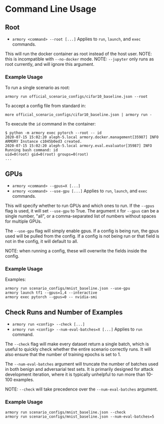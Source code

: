 # Command Line Usage

## Root
* `armory <command> --root [...]`
Applies to `run`, `launch`, and `exec` commands.

This will run the docker container as root instead of the host user.
NOTE: this is incompatible with `--no-docker` mode.
NOTE: `--jupyter` only runs as root currently, and will ignore this argument.

### Example Usage

To run a single scenario as root:
```
armory run official_scenario_configs/cifar10_baseline.json --root
```

To accept a config file from standard in:
```
more official_scenario_configs/cifar10_baseline.json | armory run -
```

To execute the `id` command in the container:
```
$ python -m armory exec pytorch --root -- id
2020-07-15 15:02:20 aleph-5.local armory.docker.management[35987] INFO ARMORY Instance c1045b0ed3 created.
2020-07-15 15:02:20 aleph-5.local armory.eval.evaluator[35987] INFO Running bash command: id
uid=0(root) gid=0(root) groups=0(root)
...
```

## GPUs
* `armory <command> --gpus=X [...]`
* `armory <command> --use-gpu [...]`
Applies to `run`, `launch`, and `exec` commands.

This will specify whether to run GPUs and which ones to run.
If the `--gpus` flag is used, it will set `--use-gpu` to True.
The argument `X` for `--gpus` can be a single number, "all",
or a comma-separated list of numbers without spaces for multiple GPUs.

The `--use-gpu` flag will simply enable gpus.
If a config is being run, the gpus used will be pulled from the config.
If a config is not being run or that field is not in the config, it will default to all.

NOTE: when running a config, these will overwrite the fields inside the config.

### Example Usage

Examples:
```
armory run scenario_configs/mnist_baseline.json --use-gpu
armory launch tf1 --gpus=1,4 --interactive
armory exec pytorch --gpus=0 -- nvidia-smi
```

## Check Runs and Number of Examples
* `armory run <config> --check [...]`
* `armory run <config> --num-eval-batches=X [...]`
Applies to `run` command.

The `--check` flag will make every dataset return a single batch,
which is useful to quickly check whether the entire scenario correctly runs.
It will also ensure that the number of training epochs is set to 1.

The `--num-eval-batches` argument will truncate the number of batches used in
both benign and adversarial test sets.
It is primarily designed for attack development iteration, where it is typically unhelpful
to run more than 10-100 examples.

NOTE: `--check` will take precedence over the `--num-eval-batches` argument.

### Example Usage

```
armory run scenario_configs/mnist_baseline.json --check
armory run scenario_configs/mnist_baseline.json --num-eval-batches=5
```
